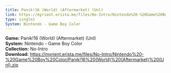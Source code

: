 ```yaml
---
title: Panik!16 (World) (Aftermarket) (Unl)
link: https://myrient.erista.me/files/No-Intro/Nintendo%20-%20Game%20Boy%20Color/Panik!16%20(World)%20(Aftermarket)%20(Unl).zip
type: single1
System: Nintendo - Game Boy Color
---
```

<b>Game:</b> Panik!16 (World) (Aftermarket) (Unl)<br>
<b>System:</b> Nintendo - Game Boy Color<br>
<b>Collection:</b> No-Intro<br>
<b>Download:</b> https://myrient.erista.me/files/No-Intro/Nintendo%20-%20Game%20Boy%20Color/Panik!16%20(World)%20(Aftermarket)%20(Unl).zip